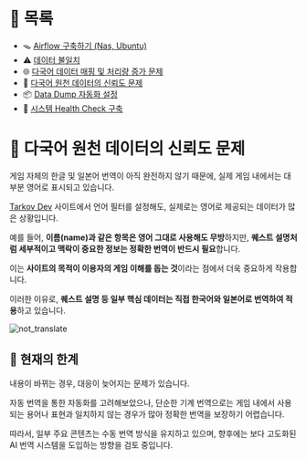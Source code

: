 # 📂 목록

- 🪤 [Airflow 구축하기 (Nas, Ubuntu)](./airflow.md)
- ⚠️ [데이터 불일치](./different_data.md)
- 🌐 [다국어 데이터 매핑 및 처리량 증가 문제](./i18n_mapping.md)
- 🔹 [다국어 원천 데이터의 신뢰도 문제](./untranslated_data.md)
- 📦 [Data Dump 자동화 설정](./data_dump.md)
- 🐹 [시스템 Health Check 구축](./health_check.md)

# 🔹 다국어 원천 데이터의 신뢰도 문제

게임 자체의 한글 및 일본어 번역이 아직 완전하지 않기 때문에, 실제 게임 내에서는 대부분 영어로 표시되고 있습니다.

[Tarkov Dev](https://tarkov.dev/api/) 사이트에서 언어 필터를 설정해도, 실제로는 영어로 제공되는 데이터가 많은 상황입니다.

예를 들어, **이름(name)과 같은 항목은 영어 그대로 사용해도 무방**하지만, **퀘스트 설명처럼 세부적이고 맥락이 중요한 정보는 정확한 번역이 반드시 필요**합니다.

이는 **사이트의 목적이 이용자의 게임 이해를 돕는 것**이라는 점에서 더욱 중요하게 작용합니다.

이러한 이유로, **퀘스트 설명 등 일부 핵심 데이터는 직접 한국어와 일본어로 번역하여 적용**하고 있습니다.

![not_translate](https://github.com/user-attachments/assets/16d34905-c981-485f-9b19-e5f42ef8bb76)

## 🧩 현재의 한계

내용이 바뀌는 경우, 대응이 늦어지는 문제가 있습니다.

자동 번역을 통한 자동화를 고려해보았으나,
단순한 기계 번역으로는 게임 내에서 사용되는 용어나 표현과 일치하지 않는 경우가 많아 정확한 번역을 보장하기 어렵습니다.

따라서, 일부 주요 콘텐츠는 수동 번역 방식을 유지하고 있으며,
향후에는 보다 고도화된 AI 번역 시스템을 도입하는 방향을 검토 중입니다.
